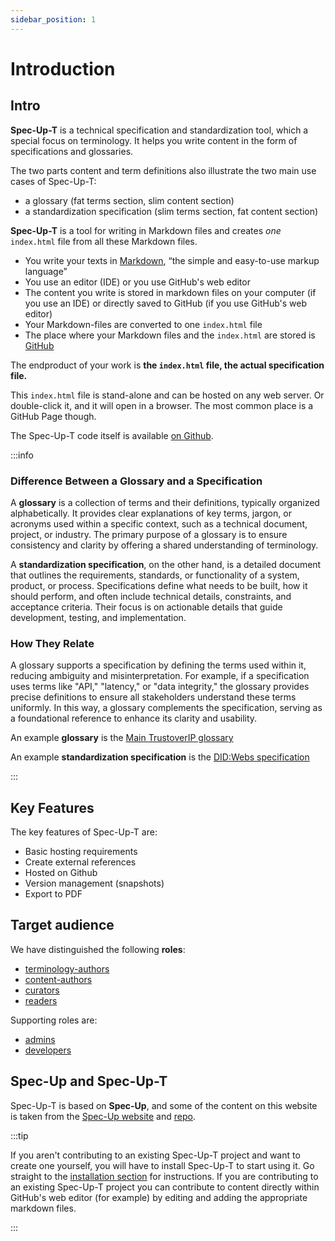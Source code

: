```yaml
---
sidebar_position: 1
---
```


# Introduction

## Intro

**Spec-Up-T** is a technical specification and standardization tool, which a special focus on terminology. It helps you write content in the form of specifications and glossaries.

The two parts content and term definitions also illustrate the two main use cases of Spec-Up-T:

- a glossary (fat terms section, slim content section)
- a standardization specification (slim terms section, fat content section)

**Spec-Up-T** is a tool for writing in Markdown files and creates *one* `index.html` file from all these Markdown files.

- You write your texts in [Markdown](https://www.markdownguide.org/getting-started/), “the simple and easy-to-use markup language”
- You use an editor (IDE) or you use GitHub's web editor
- The content you write is stored in markdown files on your computer (if you use an IDE) or directly saved to GitHub (if you use GitHub's web editor)
- Your Markdown-files are converted to one `index.html` file
- The place where your Markdown files and the `index.html` are stored is [GitHub](https://github.com)

The endproduct of your work is **the `index.html` file, the actual specification file.**

This `index.html` file is stand-alone and can be hosted on any web server. Or double-click it, and it will open in a browser. The most common place is a GitHub Page though.

The Spec-Up-T code itself is available [on Github](https://github.com/blockchainbird/spec-up-t).


:::info

### Difference Between a Glossary and a Specification

A **glossary** is a collection of terms and their definitions, typically organized alphabetically. It provides clear explanations of key terms, jargon, or acronyms used within a specific context, such as a technical document, project, or industry. The primary purpose of a glossary is to ensure consistency and clarity by offering a shared understanding of terminology.

A **standardization specification**, on the other hand, is a detailed document that outlines the requirements, standards, or functionality of a system, product, or process. Specifications define what needs to be built, how it should perform, and often include technical details, constraints, and acceptance criteria. Their focus is on actionable details that guide development, testing, and implementation.

### How They Relate

A glossary supports a specification by defining the terms used within it, reducing ambiguity and misinterpretation. For example, if a specification uses terms like "API," "latency," or "data integrity," the glossary provides precise definitions to ensure all stakeholders understand these terms uniformly. In this way, a glossary complements the specification, serving as a foundational reference to enhance its clarity and usability.

An example **glossary** is the [Main TrustoverIP glossary](https://github.com/trustoverip/ctwg-main-glossary)

An example **standardization specification** is the [DID:Webs specification](https://github.com/trustoverip/tswg-did-method-webs-specification)


:::


## Key Features

The key features of Spec-Up-T are:

- Basic hosting requirements
- Create external references
- Hosted on Github
- Version management (snapshots)
- Export to PDF

## Target audience

We have distinguished the following **roles**:

- [terminology-authors](./various-roles/terminology-authors-guide/introduction.md)
- [content-authors](./various-roles/content-authors-guide/introduction.md)
- [curators](./various-roles/curators-guide/introduction.md)
- [readers](./various-roles/readers-guide/introduction.md)

Supporting roles are:

- [admins](./various-roles/admins-guide/introduction.md)
- [developers](./various-roles/developers-guide/intro.md)

## Spec-Up and Spec-Up-<span className="rotate">T</span>

Spec-Up-<span className="rotate">T</span> is based on **Spec-Up**, and some of the content on this website is taken from the [Spec-Up website](https://identity.foundation/spec-up/) and [repo](https://github.com/decentralized-identity/spec-up).

:::tip

If you aren't contributing to an existing Spec-Up-T project and want to create one yourself, you will have to install Spec-Up-T to start using it. Go straight to the [installation section](general/installation.md) for instructions. If you are contributing to an existing Spec-Up-T project you can contribute to content directly within GitHub's web editor (for example) by editing and adding the appropriate markdown files.

:::
